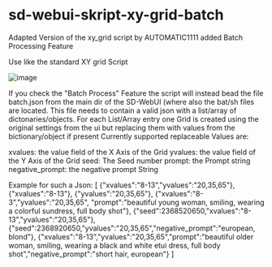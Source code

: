# sd-webui-skript-xy-grid-batch
Adapted Version of the xy_grid script by AUTOMATIC1111 added Batch Processing Feature


Use like the standard XY grid Script

![image](https://user-images.githubusercontent.com/117518688/200119466-8ac069d5-313f-4f37-9e46-7482b982c183.png)

If you check the "Batch Process" Feature the script will instead bead the file batch.json from the main dir of the SD-WebUI (where also the bat/sh files are located.
This file needs to contain a valid json with a list/array of dictonaries/objects.
For each List/Array entry one Grid is created using the original settings from the ui but replacing them with values from the bictionary/object if present
Currently supported replaceable Values are:

xvalues: the value field of the X Axis of the Grid
yvalues: the value field of the Y Axis of the Grid
seed: The Seed number
prompt: the Prompt string
negative_prompt: the negative prompt String

Example for such a Json:
[
	{"xvalues":"8-13","yvalues":"20,35,65"},
	{"xvalues":"8-13"},
	{"yvalues":"20,35,65"},
	{"xvalues":"8-3","yvalues":"20,35,65", "prompt":"beautiful young woman, smiling, wearing a colorful sundress, full body shot"},
	{"seed":2368520650,"xvalues":"8-13","yvalues":"20,35,65"},
	{"seed":2368920650,"yvalues":"20,35,65","negative_prompt":"european, blond"},
	{"xvalues":"8-13","yvalues":"20,35,65","prompt":"beautiful older woman, smiling, wearing a black and white etui dress, full body shot","negative_prompt":"short hair, european"}
]
